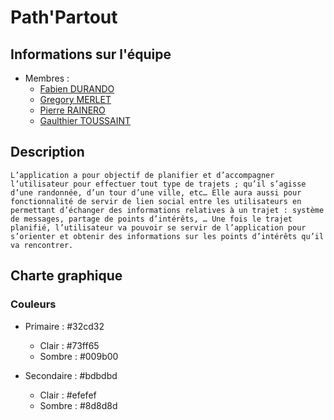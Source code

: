 # Path'Partout

## Informations sur l'équipe

* Membres :
  * [Fabien DURANDO](fabien.durando@outlook.com)
  * [Gregory MERLET](gregory.merlet@outlook.fr)
  * [Pierre RAINERO](pierre.rainero@hotmail.fr)
  * [Gaulthier TOUSSAINT](gaulthiertoussaint@gmail.com)

## Description

    L’application a pour objectif de planifier et d’accompagner l’utilisateur pour effectuer tout type de trajets ; qu’il s’agisse d’une randonnée, d’un tour d’une ville, etc… Elle aura aussi pour fonctionnalité de servir de lien social entre les utilisateurs en permettant d’échanger des informations relatives à un trajet : système de messages, partage de points d’intérêts, … Une fois le trajet planifié, l’utilisateur va pouvoir se servir de l’application pour s’orienter et obtenir des informations sur les points d’intérêts qu’il va rencontrer.

## Charte graphique

### Couleurs

* Primaire : #32cd32

  * Clair : #73ff65
  * Sombre : #009b00

* Secondaire : #bdbdbd

  * Clair : #efefef
  * Sombre : #8d8d8d
